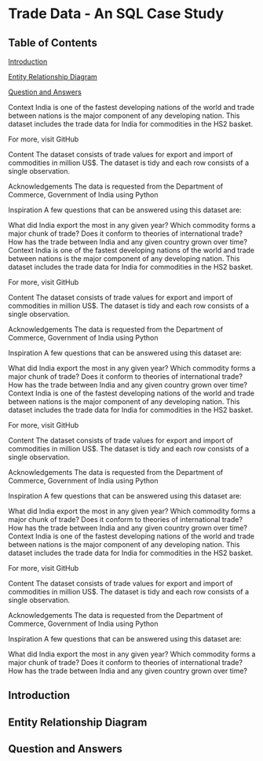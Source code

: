# Trade Data - An SQL Case Study

## Table of Contents
[Introduction](#Introduction)

[Entity Relationship Diagram](#Entity-Relationship-Diagram)

[Question and Answers](#Question-and-Answers)

Context
India is one of the fastest developing nations of the world and trade between nations is the major component of any developing nation. This dataset includes the trade data for India for commodities in the HS2 basket.

For more, visit GitHub

Content
The dataset consists of trade values for export and import of commodities in million US$. The dataset is tidy and each row consists of a single observation.

Acknowledgements
The data is requested from the Department of Commerce, Government of India using Python

Inspiration
A few questions that can be answered using this dataset are:

What did India export the most in any given year?
Which commodity forms a major chunk of trade? Does it conform to theories of international trade?
How has the trade between India and any given country grown over time?Context
India is one of the fastest developing nations of the world and trade between nations is the major component of any developing nation. This dataset includes the trade data for India for commodities in the HS2 basket.

For more, visit GitHub

Content
The dataset consists of trade values for export and import of commodities in million US$. The dataset is tidy and each row consists of a single observation.

Acknowledgements
The data is requested from the Department of Commerce, Government of India using Python

Inspiration
A few questions that can be answered using this dataset are:

What did India export the most in any given year?
Which commodity forms a major chunk of trade? Does it conform to theories of international trade?
How has the trade between India and any given country grown over time?Context
India is one of the fastest developing nations of the world and trade between nations is the major component of any developing nation. This dataset includes the trade data for India for commodities in the HS2 basket.

For more, visit GitHub

Content
The dataset consists of trade values for export and import of commodities in million US$. The dataset is tidy and each row consists of a single observation.

Acknowledgements
The data is requested from the Department of Commerce, Government of India using Python

Inspiration
A few questions that can be answered using this dataset are:

What did India export the most in any given year?
Which commodity forms a major chunk of trade? Does it conform to theories of international trade?
How has the trade between India and any given country grown over time?Context
India is one of the fastest developing nations of the world and trade between nations is the major component of any developing nation. This dataset includes the trade data for India for commodities in the HS2 basket.

For more, visit GitHub

Content
The dataset consists of trade values for export and import of commodities in million US$. The dataset is tidy and each row consists of a single observation.

Acknowledgements
The data is requested from the Department of Commerce, Government of India using Python

Inspiration
A few questions that can be answered using this dataset are:

What did India export the most in any given year?
Which commodity forms a major chunk of trade? Does it conform to theories of international trade?
How has the trade between India and any given country grown over time?
## Introduction
## Entity Relationship Diagram
## Question and Answers
